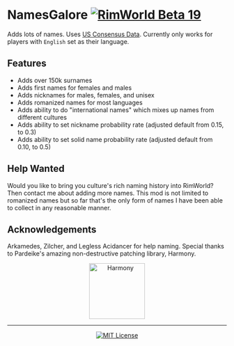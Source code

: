 # NamesGalore [![RimWorld Beta 19](https://img.shields.io/badge/RimWorld-Beta%20v0.19-green.svg?longCache=true&style=plastic)](http://rimworldgame.com/)

Adds lots of names. Uses [US Consensus Data](http://names.mongabay.com/data/surnames_A.htm). Currently only works for players with `English` set as their language.

## Features
- Adds over 150k surnames
- Adds first names for females and males
- Adds nicknames for males, females, and unisex
- Adds romanized names for most languages
- Adds ability to do "international names" which mixes up names from different cultures
- Adds ability to set nickname probability rate (adjusted default from 0.15, to 0.3)
- Adds ability to set solid name probability rate (adjusted default from 0.10, to 0.5)

## Help Wanted

Would you like to bring you culture's rich naming history into RimWorld? Then contact me about adding more names. This mod is not limited to romanized names but so far that's the only form of names I have been able to collect in any reasonable manner.

## Acknowledgements

Arkamedes, Zilcher, and Legless Acidancer for help naming. Special thanks to Pardeike's amazing non-destructive patching library, Harmony.

<p align="center">
  <a href="https://github.com/pardeike/Harmony">
    <img src="https://raw.githubusercontent.com/pardeike/Harmony/master/HarmonyLogo.png" alt="Harmony" width="128" />
  </a>
</p>

<hr>

<p align="center">
  <a href="./LICENSE">
    <img src="https://img.shields.io/badge/license-MIT-lightgray.svg?style=flat" alt="MIT License" />
  </a>
</p> 
